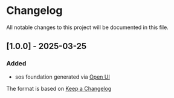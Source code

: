 # Changelog

All notable changes to this project will be documented in this file.

## [1.0.0] - 2025-03-25
### Added
- sos foundation generated via [Open UI](https://www.empathetech.net/#/products/open-ui)

The format is based on [Keep a Changelog](https://keepachangelog.com/en/1.0.0/)
